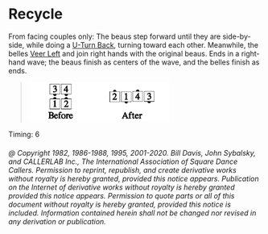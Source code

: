 
# Recycle

From facing couples only: The beaus step forward until they are side-by-side, while
doing a [U-Turn Back](../b1/turn_back.md), turning toward each other. Meanwhile, the belles
[Veer Left](../b1/veer.md) and join
right hands with the original beaus. Ends in a right-hand wave; the beaus finish as
centers of the wave, and the belles finish as ends.

> 
> ![alt](recycle_1a.png)![alt](recycle_1b.png)
> 

Timing: 6

###### @ Copyright 1982, 1986-1988, 1995, 2001-2020. Bill Davis, John Sybalsky, and CALLERLAB Inc., The International Association of Square Dance Callers. Permission to reprint, republish, and create derivative works without royalty is hereby granted, provided this notice appears. Publication on the Internet of derivative works without royalty is hereby granted provided this notice appears. Permission to quote parts or all of this document without royalty is hereby granted, provided this notice is included. Information contained herein shall not be changed nor revised in any derivation or publication.
